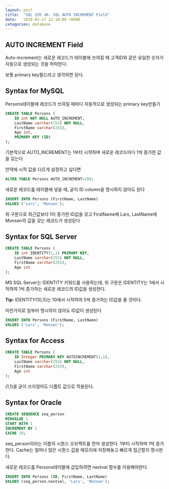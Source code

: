```yaml
---
layout: post
title:  "SQL 강좌 48. SQL AUTO INCREMENT Field"
date:   2018-02-17 12:10:00 +0900
categories: database
---
```


## AUTO INCREMENT Field

Auto-increment는 새로운 레코드가 테이블에 쓰여질 때 고객ID와 같은 유일한 숫자가 자동으로 생성되는 것을 허락한다.

보통 primary key필드라고 생각하면 된다.

## Syntax for MySQL

Persons테이블에 레코드가 쓰여질 때마다 자동적으로 생성되는 primary key만들기

```sql
CREATE TABLE Persons (
	ID int NOT NULL AUTO_INCREMENT,
	LastName varchar(255) NOT NULL,
	FirstName varchar(255),
	Age int,
	PRIMARY KEY (ID)
);
```

기본적으로 AUTO_INCREMENT는 1부터 시작하며 새로운 레코드마다 1씩 증가한 값을 갖는다

만약에 시작 값을 다르게 설정하고 싶다면

```sql
ALTER TABLE Persons AUTO_INCREMENT=100;
```

새로운 레코드를 테이블에 넣을 때, 굳이 ID column을 명시하지 않아도 된다

```sql
INSERT INTO Persons (FirstName, LastName)
VALUES ('Lars', 'Monsen');
```

위 구문으로 최근값보다 1이 증가한 ID값을 갖고 FirstName에 Lars, LastName에 Monsen의 값을 갖는 레코드가 생성된다

## Syntax for SQL Server

```sql
CREATE TABLE Persons (
	ID int IDENTITY(1,1) PRIMARY KEY,
	LastName varchar(255) NOT NULL,
	FirstName varchar(255),
	Age int
);
```

MS SQL Server는 IDENTITY 키워드를 사용하는데, 위 구문은 IDENTITY는 1에서 시작하여 1씩 증가하는 새로운 레코드의 ID값을 생성한다.

**Tip:** IDENTITY(10,5)는 10에서 시작하여 5씩 증가하는 ID값을 줄 것이다.

마찬가지로 일부러 명시하지 않아도 ID값이 생성된다

```sql
INSERT INTO Persons (FirstName, LastName)
VALUES ('Lars', 'Monsen');
```

## Syntax for Access

```sql
CREATE TABLE Persons (
    ID Integer PRIMARY KEY AUTOINCREMENT(1,1),
    LastName varchar(255) NOT NULL,
    FirstName varchar(255),
    Age int
);
```

(1,1)을 굳이 쓰지않아도 디폴트 값으로 적용된다.

## Syntax for Oracle

```sql
CREATE SEQUENCE seq_person
MINVALUE 1
START WITH 1
INCREMENT BY 1
CACHE 10;
```

seq_person이라는 이름의 시퀀스 오브젝트를 먼저 생성한다.
1부터 시작하며 1씩 증가한다. Cache는 얼마나 많은 시퀀스 값을 메모리에 저장해놓고 빠르게 접근할지 명시한다.

새로운 레코드를 Persons테이블에 삽입하려면 nextval 함수를 이용해야한다.

```sql
INSERT INTO Persons (ID, FirstName, LastName)
VALUES (seq_person.nextval, 'Lars', 'Monsen');
```

